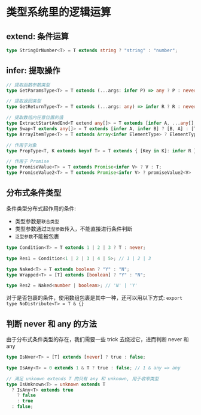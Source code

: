 # 类型系统里的逻辑运算

## extend: 条件运算

```ts
type StringOrNumber<T> = T extends string ? "string" : "number";
```

## infer: 提取操作

```ts
// 提取函数参数类型
type GetParamsType<T> = T extends (...args: infer P) => any ? P : never;

// 提取返回类型
type GetReturnType<T> = T extends (...args: any) => infer R ? R : never;

// 提取数组内任意位置的值
type ExtractStartAndEnd<T extend any[]> = T extends [infer A, ...any[], infer B] ? [A, B] : T;
type Swap<T extends any[]> = T extends [infer A, infer B] ? [B, A] : [T]
type ArrayItemType<T> = T extends Array<infer ElementType> ? ElementType : never;

// 作用于对象
type PropType<T, K extends keyof T> = T extends { [Key in K]: infer R } ? R : never;

// 作用于 Promise
type PromiseValue<T> = T extends Promise<infer V> ? V : T;
type PromiseValue2<T> = T extends Promise<infer V> ? promiseValue2<V> : T;
```

## 分布式条件类型

条件类型分布式起作用的条件:

- 类型参数是`联合类型`
- 类型参数通过`泛型参数`传入，不能直接进行条件判断
- `泛型参数`不能被包裹

```typescript
type Condition<T> = T extends 1 | 2 | 3 ? T : never;

type Res1 = Condition<1 | 2 | 3 | 4 | 5>; // 1 | 2 | 3

type Naked<T> = T extends boolean ? "Y" : "N";
type Wrapped<T> = [T] extends [boolean] ? "Y" : "N";

type Res2 = Naked<number | boolean>; // 'N' | 'Y'
```

对于是否包裹的条件，使用数组包裹是其中一种，还可以用以下方式:
`export type NoDistribute<T> = T & {}`

## 判断 never 和 any 的方法

由于分布式条件类型的存在，我们需要一些 trick 去绕过它，进而判断 never 和 any

```ts
type IsNver<T> = [T] extends [never] ? true : false;

type IsAny<T> = 0 extends 1 & T ? true : false; // 1 & any => any

// 满足 unknown extends T 的只有 any 和 unknown, 用于收窄类型
type IsUnknown<T> = unknown extends T
  ? IsAny<T> extends true
    ? false
    : true
  : false;
```
